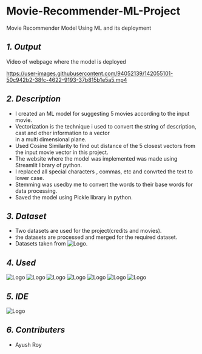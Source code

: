 # **Movie-Recommender-ML-Project**
Movie Recommender Model Using ML and its deployment
## *1. Output*
Video of webpage where the model is deployed

https://user-images.githubusercontent.com/94052139/142055101-50c942b2-38fc-4622-9193-37b815b1e5a5.mp4

## *2. Description*
  - I created an ML model for suggesting 5 movies according to the input movie.<br/> 
  - Vectorization is the technique i used to convert the string of description, cast and other information to a vector<br> in a multi dimensional plane.<br/>
  - Used Cosine Similarity to find out distance of the 5 closest vectors from the input movie vector in this project.<br/>
  - The website where the model was implemented was made using Streamlit library of python.<br/>
  - I replaced all special characters , commas, etc and convrted the text to lower case.<br/>
  - Stemming was usedby me to convert the words to their base words for data processing.<br/>
  - Saved the model using Pickle library in python.<br/>
 ## *3. Dataset*
  - Two datasets are used for the project(credits and movies).<br/>
  - the datasets are processed and merged for the required dataset.<br/>
  - Datasets taken from ![Logo](https://img.shields.io/badge/Kaggle-20BEFF?style=for-the-badge&logo=Kaggle&logoColor=white).<br/>
 ## *4. Used*
 ![Logo](https://img.shields.io/badge/Python-FFD43B?style=for-the-badge&logo=python&logoColor=darkgreen)
 ![Logo](https://img.shields.io/badge/Pandas-2C2D72?style=for-the-badge&logo=pandas&logoColor=white)
 ![Logo](https://img.shields.io/badge/Numpy-777BB4?style=for-the-badge&logo=numpy&logoColor=white)
 ![Logo](https://img.shields.io/badge/json-5E5C5C?style=for-the-badge&logo=json&logoColor=white)
 ![Logo](https://img.shields.io/badge/Jupyter-F37626.svg?&style=for-the-badge&logo=Jupyter&logoColor=white)
 ![Logo](https://img.shields.io/badge/SciPy-654FF0?style=for-the-badge&logo=SciPy&logoColor=white)
 ![Logo](https://img.shields.io/badge/Streamlit-FF4B4B?style=for-the-badge&logo=Streamlit&logoColor=white)
 ## *5. IDE*
 ![Logo](https://img.shields.io/badge/Visual_Studio-5C2D91?style=for-the-badge&logo=visual%20studio&logoColor=white)
 ## *6. Contributers*
  - Ayush Roy<br/>
